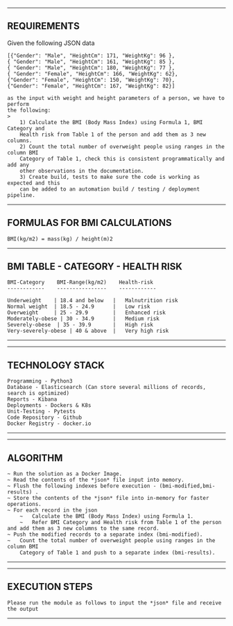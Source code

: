 
-------------
REQUIREMENTS
-------------

Given the following JSON data
>

    [{"Gender": "Male", "HeightCm": 171, "WeightKg": 96 },
    { "Gender": "Male", "HeightCm": 161, "WeightKg": 85 },
    { "Gender": "Male", "HeightCm": 180, "WeightKg": 77 },
    { "Gender": "Female", "HeightCm": 166, "WeightKg": 62},
    {"Gender": "Female", "HeightCm": 150, "WeightKg": 70},
    {"Gender": "Female", "HeightCm": 167, "WeightKg": 82}]
    
    as the input with weight and height parameters of a person, we have to perform
    the following:
    >
        1) Calculate the BMI (Body Mass Index) using Formula 1, BMI Category and
        Health risk from Table 1 of the person and add them as 3 new columns.
        2) Count the total number of overweight people using ranges in the column BMI
        Category of Table 1, check this is consistent programmatically and add any
        other observations in the documentation.
        3) Create build, tests to make sure the code is working as expected and this
        can be added to an automation build / testing / deployment pipeline.


------------------------------
FORMULAS FOR BMI CALCULATIONS
------------------------------
>
    BMI(kg/m2) = mass(kg) / height(m)2


-----------------------------------
BMI TABLE - CATEGORY - HEALTH RISK
-----------------------------------
>
    BMI-Category    BMI-Range(kg/m2)    Health-risk
    ------------    ----------------    ------------

    Underweight    | 18.4 and below   |   Malnutrition risk
    Normal weight  | 18.5 - 24.9      |   Low risk
    Overweight     | 25 - 29.9        |   Enhanced risk
    Moderately-obese | 30 - 34.9      |   Medium risk
    Severely-obese  | 35 - 39.9       |   High risk
    Very-severely-obese | 40 & above  |   Very high risk

* * * * * * * * * * * * * * * * * * * * * * * * * * * * * * * * * * * * * * * * * * * * * * * * * * * * * * * * * * * *

-----------------
TECHNOLOGY STACK
-----------------
>
    Programming - Python3
    Database - Elasticsearch (Can store several millions of records, search is optimized)
    Reports - Kibana
    Deployments - Dockers & K8s
    Unit-Testing - Pytests
    Code Repository - Github
    Docker Registry - docker.io

* * * * * * * * * * * * * * * * * * * * * * * * * * * * * * * * * * * * * * * * * * * * * * * * * * * * * * * * * * * *

----------
ALGORITHM
----------
>
    ~ Run the solution as a Docker Image.
    ~ Read the contents of the *json* file input into memory.
    ~ Flush the following indexes before execution - (bmi-modified,bmi-results) .
    ~ Store the contents of the *json* file into in-memory for faster operations.
    ~ For each record in the json
        ~   Calculate the BMI (Body Mass Index) using Formula 1.
        ~   Refer BMI Category and Health risk from Table 1 of the person and add them as 3 new columns to the same record.
    ~ Push the modified records to a separate index (bmi-modified).
    ~   Count the total number of overweight people using ranges in the column BMI
        Category of Table 1 and push to a separate index (bmi-results).

* * * * * * * * * * * * * * * * * * * * * * * * * * * * * * * * * * * * * * * * * * * * * * * * * * * * * * * * * * * *

---------------
EXECUTION STEPS
---------------

>
    Please run the module as follows to input the *json* file and receive the output

* * * * * * * * * * * * * * * * * * * * * * * * * * * * * * * * * * * * * * * * * * * * * * * * * * * * * * * * * * * *
